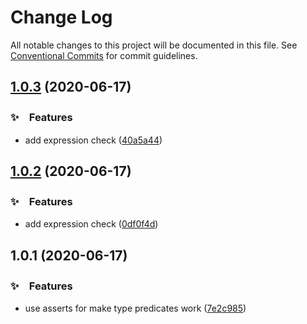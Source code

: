 # Change Log

All notable changes to this project will be documented in this file.
See [Conventional Commits](https://conventionalcommits.org) for commit guidelines.

## [1.0.3](https://github.com/bluelovers/ws-ts-type/compare/ts-type-predicates@1.0.2...ts-type-predicates@1.0.3) (2020-06-17)


### ✨　Features

* add expression check ([40a5a44](https://github.com/bluelovers/ws-ts-type/commit/40a5a44982a8edff21d97bafbe9147bdfcc6ca60))





## [1.0.2](https://github.com/bluelovers/ws-ts-type/compare/ts-type-predicates@1.0.1...ts-type-predicates@1.0.2) (2020-06-17)


### ✨　Features

* add expression check ([0df0f4d](https://github.com/bluelovers/ws-ts-type/commit/0df0f4d5669a89d342d6a8fe10309528d233a567))





## 1.0.1 (2020-06-17)


### ✨　Features

* use asserts for make type predicates work ([7e2c985](https://github.com/bluelovers/ws-ts-type/commit/7e2c985329bd4c5abf889f5128c98b0b89f99e9a))
